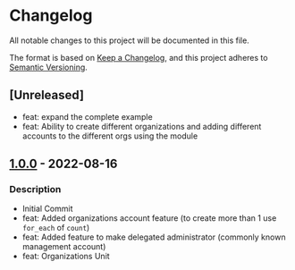 # Changelog
All notable changes to this project will be documented in this file.

The format is based on [Keep a Changelog](https://keepachangelog.com/en/1.0.0/),
and this project adheres to [Semantic Versioning](https://semver.org/spec/v2.0.0.html).

## [Unreleased]
- feat: expand the complete example
- feat: Ability to create different organizations and adding different accounts to the different orgs using the module

## [1.0.0] - 2022-08-16
### Description
- Initial Commit
- feat: Added organizations account feature (to create more than 1 use `for_each` of `count`)
- feat: Added feature to make delegated administrator (commonly known management account)
- feat: Organizations Unit

[1.0.0]: https://github.com/boldlink/terraform-aws-organizations/actions/releases/tag/1.0.0
